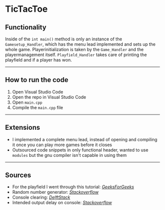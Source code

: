 # TicTacToe

## Functionality

Inside of the `int main()` method is only an instance of the `Gamesetup_Handler`, which has the menu lead implemented and sets up the whole game. Playerinitialization is taken by the `Game_Handler` and the playermanagement itself. `Playfield_Handler` takes care of printing the playfield and if a player has won.

---

## How to run the code

1. Open Visual Studio Code
2. Open the repo in Visual Studio Code
3. Open `main.cpp`
4. Compile the `main.cpp` file

---

## Extensions

* I implemented a complete menu lead, instead of opening and compiling it once you can play more games before it closes
* Outsourced code snippets in only functional header, wanted to use `modules` but the gnu compiler isn't capable in using them
  
---

## Sources

* For the playfield I went through this tutorial: [_GeeksForGeeks_](https://www.geeksforgeeks.org/2d-vector-in-cpp-with-user-defined-size/)
* Random number generator: [_Stackoverflow_](https://stackoverflow.com/questions/13445688/how-to-generate-a-random-number-in-c)
* Console clearing: [_DelftStack_](https://www.delftstack.com/howto/cpp/how-to-clear-console-cpp/)
* Intended output delay on console: [_Stackoverflow_](https://stackoverflow.com/questions/27215705/how-to-delay-output-in-c)
